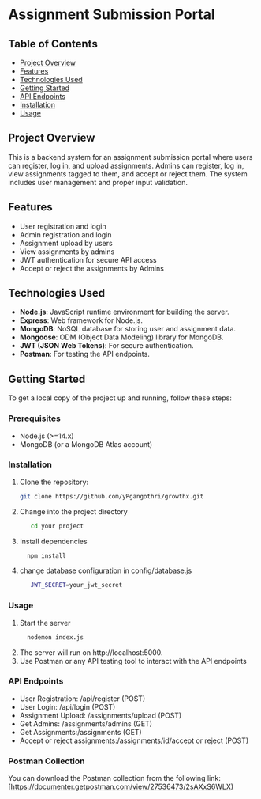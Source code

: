 # Assignment Submission Portal

## Table of Contents
- [Project Overview](#project-overview)
- [Features](#features)
- [Technologies Used](#technologies-used)
- [Getting Started](#getting-started)
- [API Endpoints](#api-endpoints)
- [Installation](#installation)
- [Usage](#usage)

## Project Overview
This is a backend system for an assignment submission portal where users can register, log in, and upload assignments. Admins can register, log in, view assignments tagged to them, and accept or reject them. The system includes user management and proper input validation.

## Features
- User registration and login
- Admin registration and login
- Assignment upload by users
- View assignments by admins
- JWT authentication for secure API access
- Accept or reject the assignments by Admins

## Technologies Used
- **Node.js**: JavaScript runtime environment for building the server.
- **Express**: Web framework for Node.js.
- **MongoDB**: NoSQL database for storing user and assignment data.
- **Mongoose**: ODM (Object Data Modeling) library for MongoDB.
- **JWT (JSON Web Tokens)**: For secure authentication.
- **Postman**: For testing the API endpoints.

## Getting Started
To get a local copy of the project up and running, follow these steps:

### Prerequisites
- Node.js (>=14.x)
- MongoDB (or a MongoDB Atlas account)

### Installation
1. Clone the repository:
   ```bash
   git clone https://github.com/yPgangothri/growthx.git
2. Change into the project directory
   ```bash
      cd your project
3. Install dependencies
   ```bash
     npm install
4. change database configuration in config/database.js
    ```bash
       JWT_SECRET=your_jwt_secret
### Usage
1. Start the server
   ```bash
     nodemon index.js
2. The server will run on http://localhost:5000.
3. Use Postman or any API testing tool to interact with the API endpoints
### API Endpoints
- User Registration: /api/register (POST)
- User Login: /api/login (POST)
- Assignment Upload: /assignments/upload (POST)
- Get Admins: /assignments/admins (GET)
- Get Assignments:/assignments (GET)
- Accept or reject assignments:/assignments/id/accept or reject (POST)
### Postman Collection
You can download the Postman collection from the following link:
[https://documenter.getpostman.com/view/27536473/2sAXxS6WLX)
  
